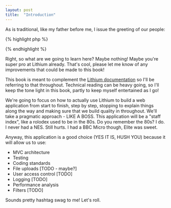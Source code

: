 ```yaml
---
layout: post
title:  "Introduction"
---
```


As is traditional, like my father before me, I issue the greeting of our people:

{% highlight php %}
<?php
echo "Hello world!";
?>
{% endhighlight %}

Right, so what are we going to learn here? Maybe nothing! Maybe you're super pro at Lithium already. That's cool, please let me know of any improvements that could be made to this book!

This book is meant to complement the [Lithium documentation](http://lithify.me/docs/manual/) so I'll be referring to that throughout. Technical reading can be heavy going, so I'll keep the tone light in this book, partly to keep myself entertained as I go!

We're going to focus on how to actually use Lithium to build a web application from start to finish, step by step, stopping to explain things along the way and making sure that we build quality in throughout. We'll take a pragmatic approach - LIKE A BOSS. This application will be a "staff index", like a rolodex used to be in the 80s. Do you remember the 80s? I do. I never had a NES. Still hurts. I had a BBC Micro though, Elite was sweet.

Anyway, this application is a good choice (YES IT IS, HUSH YOU) because it will allow us to use:

* MVC architecture
* Testing
* Coding standards
* File uploads [TODO - maybe?]
* User access control [TODO]
* Logging [TODO]
* Performance analysis
* Filters [TODO]

Sounds pretty hashtag swag to me! Let's roll.

